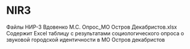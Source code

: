 # NIR3
Файлы НИР-3 Вдовенко М.С.
Опрос_МО Остров Декабристов.xlsx Содержит Excel таблицу с результатами социологического опроса о звуковой городской идентичности в МО Остров декабристов
